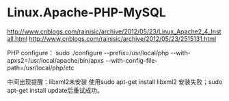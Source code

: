 Linux.Apache-PHP-MySQL
======================
http://www.cnblogs.com/rainisic/archive/2012/05/23/Linux_Apache2_4_Install.html
http://www.cnblogs.com/rainisic/archive/2012/05/23/2515131.html

PHP configure：
sudo ./configure --prefix=/usr/local/php --with-apxs2=/usr/local/apache/bin/apxs --with-config-file-path=/usr/local/php/etc

中间出现提醒：libxml2未安装
  使用sudo apt-get install libxml2 安装失败；sudo apt-get install update后重试成功。
